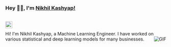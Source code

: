 ### Hey 👋🏽, I'm [Nikhil Kashyap!](https://nikhilskashyap.github.io/)

<br/>

<a href="https://www.linkedin.com/in/nikhilskashyap/">
<img align="left" alt="Nikhil's LinkdeIN" width="22px" src="https://cdn.jsdelivr.net/npm/simple-icons@v3/icons/linkedin.svg" />
</a>

<br />

Hi! I'm Nikhil Kashyap, a Machine Learning Engineer. I have worked on various statistical and deep learning models for many businesses. 
<img align="right" alt="GIF" src="https://media.giphy.com/media/wypKXPQggwaCA/giphy.gif" />
